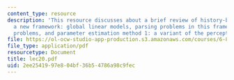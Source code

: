 ```yaml
---
content_type: resource
description: 'This resource discusses about a brief review of history-based methods,
  a new framework: global linear models, parsing problems in this framework: Reranking
  problems, and parameter estimation method 1: a variant of the perceptron algorithm.'
file: https://ol-ocw-studio-app-production.s3.amazonaws.com/courses/6-864-advanced-natural-language-processing-fall-2005/2ee2541997e804bf36b54786a98c9fec_lec20.pdf
file_type: application/pdf
resourcetype: Document
title: lec20.pdf
uid: 2ee25419-97e8-04bf-36b5-4786a98c9fec
---
```

